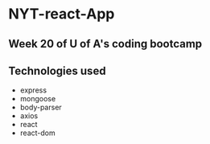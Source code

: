 # NYT-react-App
## Week 20 of U of A's coding bootcamp

## Technologies used
* express
* mongoose
* body-parser
* axios
* react
* react-dom
